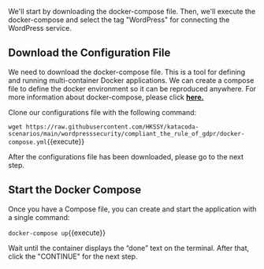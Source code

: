 We'll start by downloading the docker-compose file. Then, we'll execute the docker-compose and select the tag "WordPress" for connecting the WordPress service.

## Download the Configuration File

We need to download the docker-compose file. This is a tool for defining and running multi-container Docker applications. We can create a compose file to define the docker environment so it can be reproduced anywhere. For more information about docker-compose, please click [**here.**](https://docs.docker.com/compose/)

Clone our configurations file with the following command:

`wget https://raw.githubusercontent.com/HKSSY/katacoda-scenarios/main/wordpresssecurity/compliant_the_rule_of_gdpr/docker-compose.yml`{{execute}}

After the configurations file has been downloaded, please go to the next step.

## Start the Docker Compose

Once you have a Compose file, you can create and start the application with a single command:

`docker-compose up`{{execute}}

Wait until the container displays the “done” text on the terminal. After that, click the "CONTINUE" for the next step.
